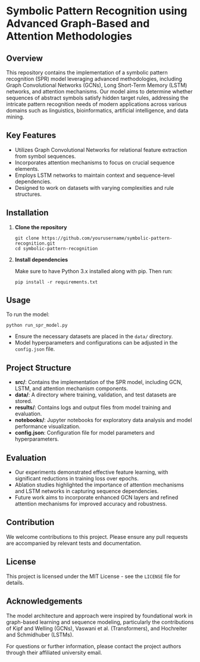 
# Symbolic Pattern Recognition using Advanced Graph-Based and Attention Methodologies

## Overview

This repository contains the implementation of a symbolic pattern recognition (SPR) model leveraging advanced methodologies, including Graph Convolutional Networks (GCNs), Long Short-Term Memory (LSTM) networks, and attention mechanisms. Our model aims to determine whether sequences of abstract symbols satisfy hidden target rules, addressing the intricate pattern recognition needs of modern applications across various domains such as linguistics, bioinformatics, artificial intelligence, and data mining.

## Key Features

- Utilizes Graph Convolutional Networks for relational feature extraction from symbol sequences.
- Incorporates attention mechanisms to focus on crucial sequence elements.
- Employs LSTM networks to maintain context and sequence-level dependencies.
- Designed to work on datasets with varying complexities and rule structures.

## Installation

1. **Clone the repository**

   ```shell
   git clone https://github.com/yourusername/symbolic-pattern-recognition.git
   cd symbolic-pattern-recognition
   ```

2. **Install dependencies**

   Make sure to have Python 3.x installed along with pip. Then run:

   ```shell
   pip install -r requirements.txt
   ```

## Usage

To run the model:

```shell
python run_spr_model.py
```

- Ensure the necessary datasets are placed in the `data/` directory.
- Model hyperparameters and configurations can be adjusted in the `config.json` file.

## Project Structure

- **src/**: Contains the implementation of the SPR model, including GCN, LSTM, and attention mechanism components.
- **data/**: A directory where training, validation, and test datasets are stored.
- **results/**: Contains logs and output files from model training and evaluation.
- **notebooks/**: Jupyter notebooks for exploratory data analysis and model performance visualization.
- **config.json**: Configuration file for model parameters and hyperparameters.

## Evaluation

- Our experiments demonstrated effective feature learning, with significant reductions in training loss over epochs.
- Ablation studies highlighted the importance of attention mechanisms and LSTM networks in capturing sequence dependencies.
- Future work aims to incorporate enhanced GCN layers and refined attention mechanisms for improved accuracy and robustness.

## Contribution

We welcome contributions to this project. Please ensure any pull requests are accompanied by relevant tests and documentation.

## License

This project is licensed under the MIT License - see the `LICENSE` file for details.

## Acknowledgements

The model architecture and approach were inspired by foundational work in graph-based learning and sequence modeling, particularly the contributions of Kipf and Welling (GCNs), Vaswani et al. (Transformers), and Hochreiter and Schmidhuber (LSTMs).

For questions or further information, please contact the project authors through their affiliated university email.

```
